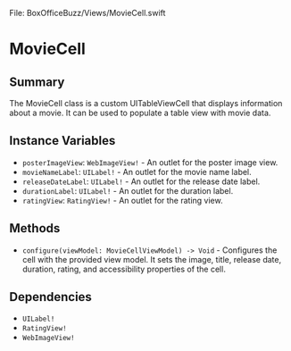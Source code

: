File: BoxOfficeBuzz/Views/MovieCell.swift

# MovieCell

## Summary
The MovieCell class is a custom UITableViewCell that displays information about a movie. It can be used to populate a table view with movie data.

## Instance Variables
- `posterImageView`: `WebImageView!` - An outlet for the poster image view.
- `movieNameLabel`: `UILabel!` - An outlet for the movie name label.
- `releaseDateLabel`: `UILabel!` - An outlet for the release date label.
- `durationLabel`: `UILabel!` - An outlet for the duration label.
- `ratingView`: `RatingView!` - An outlet for the rating view.

## Methods
- `configure(viewModel: MovieCellViewModel) -> Void` - Configures the cell with the provided view model. It sets the image, title, release date, duration, rating, and accessibility properties of the cell.

## Dependencies
- `UILabel!`
- `RatingView!`
- `WebImageView!`

